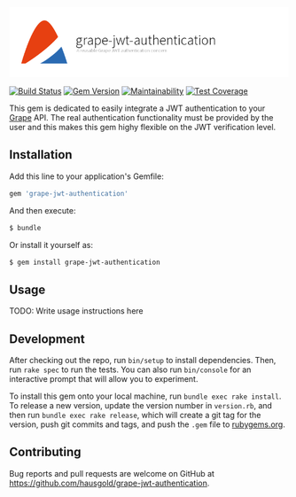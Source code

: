 ![grape-jwt-authentication](doc/assets/project.png)

[![Build Status](https://api.travis-ci.org/hausgold/grape-jwt-authentication.svg)](https://travis-ci.org/hausgold/grape-jwt-authentication)
[![Gem Version](https://badge.fury.io/rb/grape-jwt-authentication.svg)](https://badge.fury.io/rb/grape-jwt-authentication)
[![Maintainability](https://api.codeclimate.com/v1/badges/446f3eff18bebff9c174/maintainability)](https://codeclimate.com/github/hausgold/grape-jwt-authentication/maintainability)
[![Test Coverage](https://codeclimate.com/github/hausgold/grape-jwt-authentication/badges/coverage.svg)](https://codeclimate.com/github/hausgold/grape-jwt-authentication/coverage)

This gem is dedicated to easily integrate a JWT authentication to your
[Grape](https://github.com/ruby-grape/grape) API. The real authentication
functionality must be provided by the user and this makes this gem highy
flexible on the JWT verification level.

## Installation

Add this line to your application's Gemfile:

```ruby
gem 'grape-jwt-authentication'
```

And then execute:

```bash
$ bundle
```

Or install it yourself as:

```bash
$ gem install grape-jwt-authentication
```

## Usage

TODO: Write usage instructions here

## Development

After checking out the repo, run `bin/setup` to install dependencies. Then, run
`rake spec` to run the tests. You can also run `bin/console` for an interactive
prompt that will allow you to experiment.

To install this gem onto your local machine, run `bundle exec rake install`. To
release a new version, update the version number in `version.rb`, and then run
`bundle exec rake release`, which will create a git tag for the version, push
git commits and tags, and push the `.gem` file to
[rubygems.org](https://rubygems.org).

## Contributing

Bug reports and pull requests are welcome on GitHub at
https://github.com/hausgold/grape-jwt-authentication.
